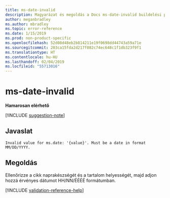 ```yaml
---
title: ms-date-invalid
description: Magyarázat és megoldás a Docs ms-date-invalid buildelési problémájára
author: meganbradley
ms.author: mbradley
ms.topic: error-reference
ms.date: 1/15/2019
ms.prod: non-product-specific
ms.openlocfilehash: 52d08d48eb2b814211e19f0698dd44743a59a71e
ms.sourcegitcommit: 203ca15fda2d217f082c74ec648c1f1db323f9f1
ms.translationtype: HT
ms.contentlocale: hu-HU
ms.lasthandoff: 02/04/2019
ms.locfileid: "55713016"
---
```

# <a name="ms-date-invalid"></a>ms-date-invalid

**Hamarosan elérhető**

[!INCLUDE [suggestion-note](includes/suggestion-note.md)]

## <a name="suggestion"></a>Javaslat

`Invalid value for ms.date: '{value}'. Must be a date in format MM/DD/YYYY.`

## <a name="resolution"></a>Megoldás

Ellenőrizze a cikk naprakészségét és a tartalom helyességét, majd adjon hozzá érvényes dátumot HH/NN/ÉÉÉÉ formátumban.

<!--make sure to add this file to your includes folder and verify the path-->
[!INCLUDE [validation-reference-help](includes/validation-reference-help.md)]
